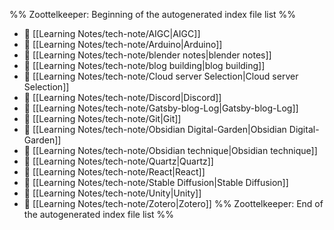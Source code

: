 %% Zoottelkeeper: Beginning of the autogenerated index file list  %%
- 📄 [[Learning Notes/tech-note/AIGC|AIGC]]
- 📄 [[Learning Notes/tech-note/Arduino|Arduino]]
- 📄 [[Learning Notes/tech-note/blender notes|blender notes]]
- 📄 [[Learning Notes/tech-note/blog building|blog building]]
- 📄 [[Learning Notes/tech-note/Cloud server Selection|Cloud server Selection]]
- 📄 [[Learning Notes/tech-note/Discord|Discord]]
- 📄 [[Learning Notes/tech-note/Gatsby-blog-Log|Gatsby-blog-Log]]
- 📄 [[Learning Notes/tech-note/Git|Git]]
- 📄 [[Learning Notes/tech-note/Obsidian Digital-Garden|Obsidian Digital-Garden]]
- 📄 [[Learning Notes/tech-note/Obsidian technique|Obsidian technique]]
- 📄 [[Learning Notes/tech-note/Quartz|Quartz]]
- 📄 [[Learning Notes/tech-note/React|React]]
- 📄 [[Learning Notes/tech-note/Stable Diffusion|Stable Diffusion]]
- 📄 [[Learning Notes/tech-note/Unity|Unity]]
- 📄 [[Learning Notes/tech-note/Zotero|Zotero]]
%% Zoottelkeeper: End of the autogenerated index file list  %%
